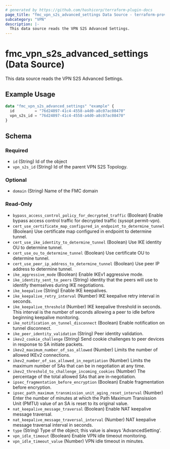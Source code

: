 ```yaml
---
# generated by https://github.com/hashicorp/terraform-plugin-docs
page_title: "fmc_vpn_s2s_advanced_settings Data Source - terraform-provider-fmc"
subcategory: "VPN"
description: |-
  This data source reads the VPN S2S Advanced Settings.
---
```


# fmc_vpn_s2s_advanced_settings (Data Source)

This data source reads the VPN S2S Advanced Settings.

## Example Usage

```terraform
data "fmc_vpn_s2s_advanced_settings" "example" {
  id         = "76d24097-41c4-4558-a4d0-a8c07ac08470"
  vpn_s2s_id = "76d24097-41c4-4558-a4d0-a8c07ac08470"
}
```

<!-- schema generated by tfplugindocs -->
## Schema

### Required

- `id` (String) Id of the object
- `vpn_s2s_id` (String) Id of the parent VPN S2S Topology.

### Optional

- `domain` (String) Name of the FMC domain

### Read-Only

- `bypass_access_control_policy_for_decrypted_traffic` (Boolean) Enable bypass access control traffic for decrypted traffic (sysopt permit-vpn).
- `cert_use_certificate_map_configured_in_endpoint_to_determine_tunnel` (Boolean) Use certificate map configured in endpoint to determine tunnel.
- `cert_use_ike_identity_to_determine_tunnel` (Boolean) Use IKE identity OU to determine tunnel.
- `cert_use_ou_to_determine_tunnel` (Boolean) Use certificate OU to determine tunnel.
- `cert_use_peer_ip_address_to_determine_tunnel` (Boolean) Use peer IP address to determine tunnel.
- `ike_aggressive_mode` (Boolean) Enable IKEv1 aggressive mode.
- `ike_identity_sent_to_peers` (String) identity that the peers will use to identify themselves during IKE negotiations.
- `ike_keepalive` (String) Enable IKE keepalives.
- `ike_keepalive_retry_interval` (Number) IKE keepalive retry interval in seconds.
- `ike_keepalive_threshold` (Number) IKE keepalive threshold in seconds. This interval is the number of seconds allowing a peer to idle before beginning keepalive monitoring.
- `ike_notification_on_tunnel_disconnect` (Boolean) Enable notification on tunnel disconnect.
- `ike_peer_identity_validation` (String) Peer identity validation.
- `ikev2_cookie_challenge` (String) Send cookie challenges to peer devices in response to SA initiate packets.
- `ikev2_maximum_number_of_sas_allowed` (Number) Limits the number of allowed IKEv2 connections.
- `ikev2_number_of_sas_allowed_in_negotiation` (Number) Limits the maximum number of SAs that can be in negotiation at any time.
- `ikev2_threshold_to_challenge_incoming_cookies` (Number) The percentage of the total allowed SAs that are in-negotiation.
- `ipsec_fragmentation_before_encryption` (Boolean) Enable fragmentation before encryption.
- `ipsec_path_maximum_transmission_unit_aging_reset_interval` (Number) Enter the number of minutes at which the Path Maximum Transission Unit (PMTU) value of an SA is reset to its original value.
- `nat_keepalive_message_traversal` (Boolean) Enable NAT keepalive message traversal.
- `nat_keepalive_message_traversal_interval` (Number) NAT keepalive message traversal interval in seconds.
- `type` (String) Type of the object; this value is always 'AdvancedSetting'.
- `vpn_idle_timeout` (Boolean) Enable VPN idle timeout monitoring.
- `vpn_idle_timeout_value` (Number) VPN idle timeout in minutes.
